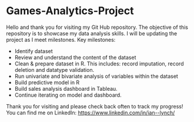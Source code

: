 # Games-Analytics-Project
Hello and thank you for visiting my Git Hub repository. The objective of this repository is to showcase my data analysis skills. I will be updating the project as I meet milestones. 
Key milestones:
-	Identify dataset
-	Review and understand the content of the dataset
-	Clean & prepare dataset in R. This includes: record imputation, record deletion and datatype validation.
-	Run univariate and bivariate analysis of variables within the dataset
-	Build predictive model in R
-	Build sales analysis dashboard in Tableau.
-	Continue iterating on model and dashboard.

Thank you for visiting and please check back often to track my progress! 
You can find me on LinkedIn: https://www.linkedin.com/in/ian--lynch/

